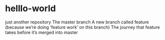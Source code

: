 # helllo-world
just another repository
The master branch
A new branch called feature (because we’re doing ‘feature work’ on this branch)
The journey that feature takes before it’s merged into master
